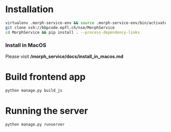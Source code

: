 # Installation

```bash
virtualenv .morph-service-env && source .morph-service-env/bin/activate
git clone ssh://bbpcode.epfl.ch/nse/MorphService
cd MorphService && pip install . --process-dependency-links
 ```

### Install in MacOS
Please visit **/morph_service/docs/install_in_macos.md**

 # Build frontend app
 ```bash
 python manage.py build_js
 ```

 # Running the server
 ```bash
 python manage.py runserver
 ```
